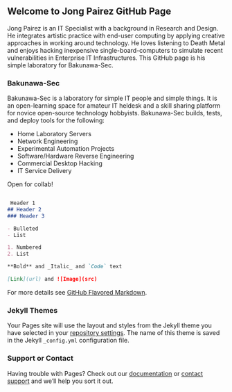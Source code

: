 ## Welcome to Jong Pairez GitHub Page

Jong Pairez is an IT Specialist with a background in Research and Design. He integrates artistic practice with end-user computing by applying creative approaches in working around technology. He loves listening to Death Metal and enjoys hacking inexpensive single-board-computers to simulate recent vulnerabilities in Enterprise IT Infrastructures. This GitHub page is his simple laboratory for Bakunawa-Sec. 

### Bakunawa-Sec

Bakunawa-Sec is a laboratory for simple IT people and simple things. It is an open-learning space for amateur IT heldesk and a skill sharing platform for novice open-source technology hobbyists. Bakunawa-Sec builds, tests, and deploy tools for the following:

- Home Laboratory Servers
- Network Engineering
- Experimental Automation Projects
- Software/Hardware Reverse Engineering
- Commercial Desktop Hacking
- IT Service Delivery

Open for collab!

```markdown

 Header 1
## Header 2
### Header 3

- Bulleted
- List

1. Numbered
2. List

**Bold** and _Italic_ and `Code` text

[Link](url) and ![Image](src)
```

For more details see [GitHub Flavored Markdown](https://guides.github.com/features/mastering-markdown/).

### Jekyll Themes

Your Pages site will use the layout and styles from the Jekyll theme you have selected in your [repository settings](https://github.com/bakunawa-ops/Bakunawa-Sec/settings). The name of this theme is saved in the Jekyll `_config.yml` configuration file.

### Support or Contact

Having trouble with Pages? Check out our [documentation](https://help.github.com/categories/github-pages-basics/) or [contact support](https://github.com/contact) and we’ll help you sort it out.
